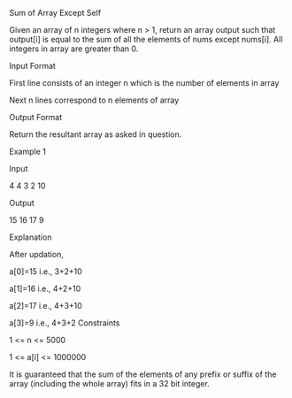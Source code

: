 Sum of Array Except Self

Given an array of n integers where n > 1, return an array output such that output[i] is equal to the sum of all the elements of nums except nums[i]. All integers in array are greater than 0.

Input Format

First line consists of an integer n which is the number of elements in array

Next n lines correspond to n elements of array

Output Format

Return the resultant array as asked in question.

Example 1

Input

4
4 3 2 10

Output

15 16 17 9

Explanation

After updation,

a[0]=15 i.e., 3+2+10

a[1]=16 i.e., 4+2+10

a[2]=17 i.e., 4+3+10

a[3]=9 i.e., 4+3+2
Constraints

1 <= n <= 5000

1 <= a[i] <= 1000000

It is guaranteed that the sum of the elements of any prefix or suffix of the array (including the whole array) fits in a 32 bit integer.
